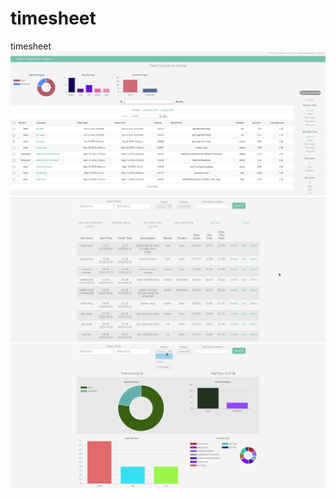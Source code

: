 # timesheet
timesheet
![Image of admin_panel](https://raw.githubusercontent.com/hosakauk/timesheet/master/screenshots/admin_projects.png)
![Image of user_job](https://raw.githubusercontent.com/hosakauk/timesheet/master/screenshots/user_add_job.png)
![Image of user_charts](https://raw.githubusercontent.com/hosakauk/timesheet/master/screenshots/user_charts.png)
